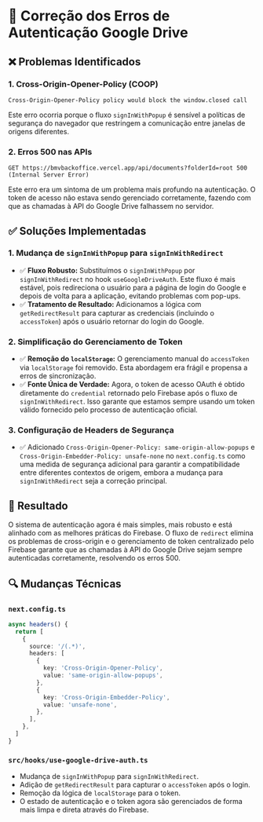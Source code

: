 # 🔧 Correção dos Erros de Autenticação Google Drive

## ❌ **Problemas Identificados**

### 1. **Cross-Origin-Opener-Policy (COOP)**
```
Cross-Origin-Opener-Policy policy would block the window.closed call
```
Este erro ocorria porque o fluxo `signInWithPopup` é sensível a políticas de segurança do navegador que restringem a comunicação entre janelas de origens diferentes.

### 2. **Erros 500 nas APIs**
```
GET https://bmvbackoffice.vercel.app/api/documents?folderId=root 500 (Internal Server Error)
```
Este erro era um sintoma de um problema mais profundo na autenticação. O token de acesso não estava sendo gerenciado corretamente, fazendo com que as chamadas à API do Google Drive falhassem no servidor.

## ✅ **Soluções Implementadas**

### 1. **Mudança de `signInWithPopup` para `signInWithRedirect`**
- ✅ **Fluxo Robusto:** Substituímos o `signInWithPopup` por `signInWithRedirect` no hook `useGoogleDriveAuth`. Este fluxo é mais estável, pois redireciona o usuário para a página de login do Google e depois de volta para a aplicação, evitando problemas com pop-ups.
- ✅ **Tratamento de Resultado:** Adicionamos a lógica com `getRedirectResult` para capturar as credenciais (incluindo o `accessToken`) após o usuário retornar do login do Google.

### 2. **Simplificação do Gerenciamento de Token**
- ✅ **Remoção do `localStorage`:** O gerenciamento manual do `accessToken` via `localStorage` foi removido. Esta abordagem era frágil e propensa a erros de sincronização.
- ✅ **Fonte Única de Verdade:** Agora, o token de acesso OAuth é obtido diretamente do `credential` retornado pelo Firebase após o fluxo de `signInWithRedirect`. Isso garante que estamos sempre usando um token válido fornecido pelo processo de autenticação oficial.

### 3. **Configuração de Headers de Segurança**
- ✅ Adicionado `Cross-Origin-Opener-Policy: same-origin-allow-popups` e `Cross-Origin-Embedder-Policy: unsafe-none` no `next.config.ts` como uma medida de segurança adicional para garantir a compatibilidade entre diferentes contextos de origem, embora a mudança para `signInWithRedirect` seja a correção principal.

## 🚀 **Resultado**

O sistema de autenticação agora é mais simples, mais robusto e está alinhado com as melhores práticas do Firebase. O fluxo de `redirect` elimina os problemas de cross-origin e o gerenciamento de token centralizado pelo Firebase garante que as chamadas à API do Google Drive sejam sempre autenticadas corretamente, resolvendo os erros 500.

## 🔍 **Mudanças Técnicas**

### **`next.config.ts`**
```typescript
async headers() {
  return [
    {
      source: '/(.*)',
      headers: [
        {
          key: 'Cross-Origin-Opener-Policy',
          value: 'same-origin-allow-popups',
        },
        {
          key: 'Cross-Origin-Embedder-Policy',
          value: 'unsafe-none',
        },
      ],
    },
  ]
}
```

### **`src/hooks/use-google-drive-auth.ts`**
- Mudança de `signInWithPopup` para `signInWithRedirect`.
- Adição de `getRedirectResult` para capturar o `accessToken` após o login.
- Remoção da lógica de `localStorage` para o token.
- O estado de autenticação e o token agora são gerenciados de forma mais limpa e direta através do Firebase.
